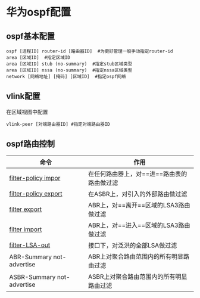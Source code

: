 # 华为ospf配置
## ospf基本配置
```shell
ospf [进程ID] router-id [路由器ID]  #为更好管理一般手动指定router-id
area [区域ID]  #指定区域ID
area [区域ID] stub (no-summary)  #指定stub区域类型
area [区域ID] nssa (no-summary)  #指定nssa区域类型
network [网络地址] [掩码] [区域ID]  #指定ospf网络
```

## vlink配置
在区域视图中配置
```shell
vlink-peer [对端路由器ID] #指定对端路由器ID
```

## ospf路由控制
命令|作用
|----|----|
[filter-policy impor](https://support.huawei.com/enterprise/zh/doc/EDOC1100214487/7e246bda)|在任何路由器上，对==进==路由表的路由做过滤
[filter-policy export](https://support.huawei.com/enterprise/zh/doc/EDOC1000128396/b5b9b3b1)|在ASBR上，对引入的外部路由做过滤
[filter export](https://support.huawei.com/enterprise/zh/doc/EDOC1100169982/a5c2a8e)|ABR上，对==离开==区域的LSA3路由做过滤
[filter import](https://support.huawei.com/enterprise/zh/doc/EDOC1100169982/c1c1f2e5)|ABR上，对==进入==区域的LSA3路由做过滤
[filter-LSA-out](https://support.huawei.com/enterprise/zh/doc/EDOC1100126908/bc74c901)|接口下，对泛洪的全部LSA做过滤
ABR-Summary not-advertise|ABR上对聚合路由范围内的所有明显路由过滤
ASBR-Summary not-advertise|ASBR上对聚合路由范围内的所有明显路由过滤